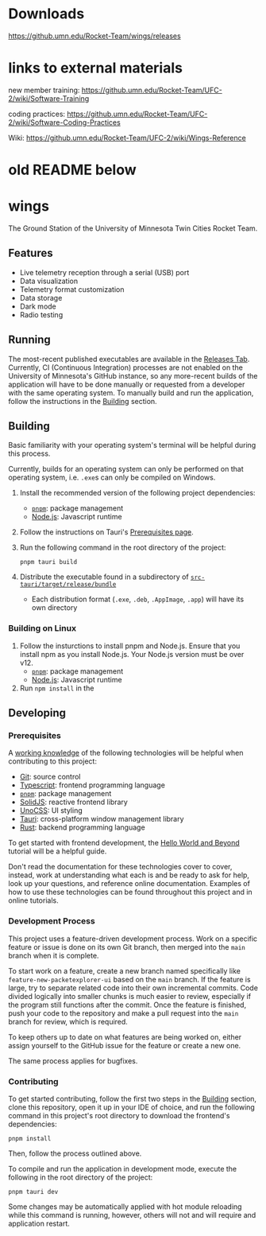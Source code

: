 # Downloads

https://github.umn.edu/Rocket-Team/wings/releases

# links to external materials

new member training:
https://github.umn.edu/Rocket-Team/UFC-2/wiki/Software-Training

coding practices:
https://github.umn.edu/Rocket-Team/UFC-2/wiki/Software-Coding-Practices

Wiki:
https://github.umn.edu/Rocket-Team/UFC-2/wiki/Wings-Reference

# old README below

# wings

The Ground Station of the University of Minnesota Twin Cities Rocket Team.

## Features
 - Live telemetry reception through a serial (USB) port
 - Data visualization
 - Telemetry format customization
 - Data storage
 - Dark mode
 - Radio testing

## Running

The most-recent published executables are available in the [Releases Tab](https://github.umn.edu/Rocket-Team/wings/releases). Currently, CI (Continuous Integration) processes are not enabled on the University of Minnesota's GitHub instance, so any more-recent builds of the application will have to be done manually or requested from a developer with the same operating system. To manually build and run the application, follow the instructions in the [Building](#building) section.

## Building

Basic familiarity with your operating system's terminal will be helpful during this process.

Currently, builds for an operating system can only be performed on that operating system, i.e. `.exe`s can only be compiled on Windows.

1. Install the recommended version of the following project dependencies:

   - [`pnpm`](https://pnpm.io/): package management
   - [Node.js](https://nodejs.org): Javascript runtime

2. Follow the instructions on Tauri's [Prerequisites page](https://tauri.app/v1/guides/getting-started/prerequisites).
3. Run the following command in the root directory of the project:
   ```shell
   pnpm tauri build
   ```
4. Distribute the executable found in a subdirectory of [`src-tauri/target/release/bundle`](src-tauri/target/release/bundle)

   - Each distribution format (`.exe`, `.deb`, `.AppImage`, `.app`) will have its own directory

### Building on Linux
1. Follow the insturctions to install pnpm and Node.js. Ensure that you install npm as you install Node.js. Your Node.js version must be over v12.
   - [`pnpm`](https://pnpm.io/): package management
   - [Node.js]([https://nodejs.org](https://nodejs.org/en/download/package-manager)): Javascript runtime
 2. Run `npm install` in the

## Developing

### Prerequisites

A [working knowledge](https://en.wiktionary.org/wiki/working_knowledge) of the following technologies will be helpful when contributing to this project:

 - [Git](https://www.git-scm.com/): source control
 - [Typescript](https://www.typescriptlang.org/): frontend programming language
 - [`pnpm`](https://www.pnpm.io/): package management
 - [SolidJS](https://www.solidjs.com/): reactive frontend library
 - [UnoCSS](https://github.com/unocss/unocss): UI styling
 - [Tauri](https://www.tauri.app/): cross-platform window management library
 - [Rust](https://www.rust-lang.org/): backend programming language

To get started with frontend development, the [Hello World and Beyond](https://docs.google.com/document/d/19jHqrfia9sDfPGw_IvaK9lhzySdDVZC7vv07I-OWDiM/edit?usp=share_link) tutorial will be a helpful guide.

Don't read the documentation for these technologies cover to cover, instead, work at understanding what each is and be ready to ask for help, look up your questions, and reference online documentation. Examples of how to use these technologies can be found throughout this project and in online tutorials.

### Development Process

This project uses a feature-driven development process. Work on a specific feature or issue is done on its own Git branch, then merged into the `main` branch when it is complete.

To start work on a feature, create a new branch named specifically like `feature-new-packetexplorer-ui` based on the `main` branch. If the feature is large, try to separate related code into their own incremental commits. Code divided logically into smaller chunks is much easier to review, especially if the program still functions after the commit. Once the feature is finished, push your code to the repository and make a pull request into the `main` branch for review, which is required.

To keep others up to date on what features are being worked on, either assign yourself to the GitHub issue for the feature or create a new one.

The same process applies for bugfixes.

### Contributing

To get started contributing, follow the first two steps in the [Building](#building) section, clone this repository, open it up in your IDE of choice, and run the following command in this project's root directory to download the frontend's dependencies:
```shell
pnpm install
```

Then, follow the process outlined above.

To compile and run the application in development mode, execute the following in the root directory of the project:
```shell
pnpm tauri dev
```

Some changes may be automatically applied with hot module reloading while this command is running, however, others will not and will require and application restart.
